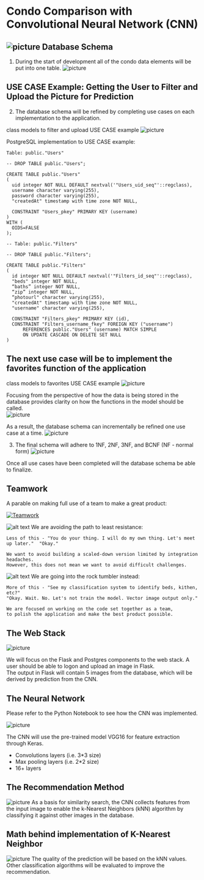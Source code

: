 Condo Comparison with Convolutional Neural Network (CNN)
===
![picture](/img/finalplan.png)
Database Schema
---
1. During the start of development all of the condo data elements will be put into one table.
![picture](/img/condostable.png)

USE CASE Example: Getting the User to Filter and Upload the Picture for Prediction
---

2. The database schema will be refined by completing use cases on each implementation to the application.


class models to filter and upload USE CASE example
![picture](/img/model.png)

PostgreSQL implementation to USE CASE example:

```
Table: public."Users"

-- DROP TABLE public."Users";

CREATE TABLE public."Users"
(
  uid integer NOT NULL DEFAULT nextval('"Users_uid_seq"'::regclass),
  username character varying(255),
  password character varying(255),
  "createdAt" timestamp with time zone NOT NULL,

  CONSTRAINT "Users_pkey" PRIMARY KEY (username)
)
WITH (
  OIDS=FALSE
);
```

```
-- Table: public."Filters"

-- DROP TABLE public."Filters";

CREATE TABLE public."Filters"
(
  id integer NOT NULL DEFAULT nextval('"Filters_id_seq"'::regclass),
  "beds" integer NOT NULL,
  “baths” integer NOT NULL,
  “zip” integer NOT NULL,
  “photourl" character varying(255),
  "createdAt" timestamp with time zone NOT NULL,
  "username" character varying(255),

  CONSTRAINT "Filters_pkey" PRIMARY KEY (id),
  CONSTRAINT "Filters_username_fkey" FOREIGN KEY ("username")
      REFERENCES public."Users" (username) MATCH SIMPLE
      ON UPDATE CASCADE ON DELETE SET NULL
)
```

The next use case will be to implement the favorites function of the application
---

class models to favorites USE CASE example
![picture](/img/followmodel.png)

Focusing from the perspective of how the data is being stored in the database provides clarity on how the functions in the model should be called.   
![picture](/img/followhow.png)

As a result, the database schema can incrementally be refined one use case at a time.
![picture](/img/followsschema.png)

3. The final schema will adhere to 1NF, 2NF, 3NF, and BCNF (NF - normal form)
![picture](/img/schema.png)

Once all use cases have been completed will the database schema be able to finalize.




Teamwork
---
A parable on making full use of a team to make a great product:

[![Teamwork](https://i.imgur.com/OORFH52.jpg)](https://www.youtube.com/watch?v=K-Yv-UdsmSo "Teamwork")

![alt text][logo] We are avoiding the path to least resistance: 
```
Less of this - "You do your thing. I will do my own thing. Let's meet up later."  "Okay."

We want to avoid building a scaled-down version limited by integration headaches.  
However, this does not mean we want to avoid difficult challenges.
```

![alt text][logo] We are going into the rock tumbler instead: 
```
More of this - "See my classification system to identify beds, kithen, etc?"
"Okay. Wait. No. Let's not train the model. Vector image output only."   

We are focused on working on the code set together as a team,
to polish the application and make the best product possible.
```
[logo]: https://github.com/adam-p/markdown-here/raw/master/src/common/images/icon48.png "Logo Title Text"


The Web Stack
---
![picture](/img/stack.png)

We will focus on the Flask and Postgres components to the web stack.
A user should be able to logon and upload an image in Flask.  
The output in Flask will contain 5 images from the database, 
which will be derived by prediction from the CNN.

The Neural Network 
---
Please refer to the Python Notebook to see how the CNN was implemented.

![picture](/img/vgg.png)

The CNN will use the pre-trained model VGG16 for feature extraction through Keras. 

* Convolutions layers (i.e. 3*3 size)
* Max pooling layers (i.e. 2*2 size)
* 16+ layers


The Recommendation Method
---
![picture](/img/knn.png)
As a basis for similarity search, the CNN collects features from the input image to enable the k-Nearest Neighbors (kNN) algorithm by classifying it against other images in the database.

Math behind implementation of K-Nearest Neighbor
---
![picture](/img/euclidmath.png)
The quality of the prediction will be based on the kNN values.  Other classification algorithms will be evaluated to improve the recommendation.


